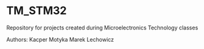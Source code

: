 # TM_STM32

Repository for projects created during Microelectronics Technology classes

Authors:
Kacper Motyka
Marek Lechowicz
